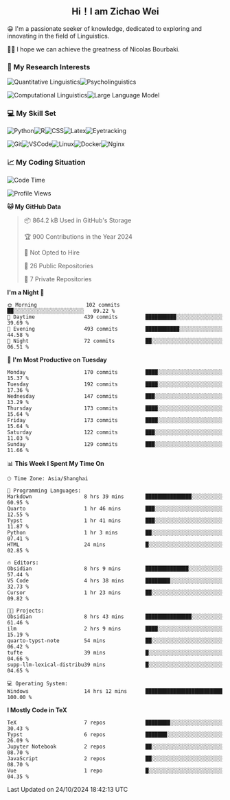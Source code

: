 

## <div align="center">Hi！I am Zichao Wei</div>

😀 I'm a passionate seeker of knowledge, dedicated to exploring and innovating in the field of Linguistics.

🙋‍♂️ I hope we can achieve the greatness of Nicolas Bourbaki.

### 🔬 My Research Interests

![Quantitative Linguistics](https://img.shields.io/badge/Quantitative%20Linguistics-%230072CC.svg?&style=for-the-badge&logo=appveyor&logoColor=white)![Psycholinguistics](https://img.shields.io/badge/Psycholinguistics-%2301a3a1.svg?&style=for-the-badge&logo=AWS%20Amplify&logoColor=white)

![Computational Linguistics](https://img.shields.io/badge/Computational%20Linguistics-%231877F2.svg?&style=for-the-badge&logo=Markdown&logoColor=white)![Large Language Model](https://img.shields.io/badge/Large%20Language%20Model-%23F76300.svg?&style=for-the-badge&logo=Android&logoColor=white)

### 💻 My Skill Set

![Python](https://img.shields.io/badge/Python-%2314354C.svg?style=for-the-badge&logo=python&logoColor=white&color=2AB3E3)![R](https://img.shields.io/badge/-R-276DC3?style=for-the-badge&logo=r&logoColor=white)![CSS](https://img.shields.io/badge/-CSS-1572B6?style=for-the-badge&logo=css3&logoColor=white)![Latex](https://img.shields.io/badge/-Latex-008080?style=for-the-badge&logo=latex&logoColor=white)![Eyetracking](https://img.shields.io/badge/Eyetracking-%230078D6?style=for-the-badge&logo=SearXNG&logoColor=#3050FF)

![Git](https://img.shields.io/badge/-Git-F05032?style=for-the-badge&logo=git&logoColor=white)![VSCode](https://img.shields.io/badge/-VSCode-007ACC?style=for-the-badge&logo=visual-studio-code&logoColor=white)![Linux](https://img.shields.io/badge/-Linux-FCC624?style=for-the-badge&logo=linux&logoColor=black)![Docker](https://img.shields.io/badge/-Docker-2496ED?style=for-the-badge&logo=docker&logoColor=white)![Nginx](https://img.shields.io/badge/-Nginx-009639?style=for-the-badge&logo=nginx&logoColor=white)

### 📈 My Coding Situation

<!--START_SECTION:waka-->
![Code Time](http://img.shields.io/badge/Code%20Time-291%20hrs%207%20mins-blue)

![Profile Views](http://img.shields.io/badge/Profile%20Views-1-blue)

**🐱 My GitHub Data** 

> 📦 864.2 kB Used in GitHub's Storage 
 > 
> 🏆 900 Contributions in the Year 2024
 > 
> 🚫 Not Opted to Hire
 > 
> 📜 26 Public Repositories 
 > 
> 🔑 7 Private Repositories 
 > 
**I'm a Night 🦉** 

```text
🌞 Morning                102 commits         ██░░░░░░░░░░░░░░░░░░░░░░░   09.22 % 
🌆 Daytime                439 commits         ██████████░░░░░░░░░░░░░░░   39.69 % 
🌃 Evening                493 commits         ███████████░░░░░░░░░░░░░░   44.58 % 
🌙 Night                  72 commits          ██░░░░░░░░░░░░░░░░░░░░░░░   06.51 % 
```
📅 **I'm Most Productive on Tuesday** 

```text
Monday                   170 commits         ████░░░░░░░░░░░░░░░░░░░░░   15.37 % 
Tuesday                  192 commits         ████░░░░░░░░░░░░░░░░░░░░░   17.36 % 
Wednesday                147 commits         ███░░░░░░░░░░░░░░░░░░░░░░   13.29 % 
Thursday                 173 commits         ████░░░░░░░░░░░░░░░░░░░░░   15.64 % 
Friday                   173 commits         ████░░░░░░░░░░░░░░░░░░░░░   15.64 % 
Saturday                 122 commits         ███░░░░░░░░░░░░░░░░░░░░░░   11.03 % 
Sunday                   129 commits         ███░░░░░░░░░░░░░░░░░░░░░░   11.66 % 
```


📊 **This Week I Spent My Time On** 

```text
🕑︎ Time Zone: Asia/Shanghai

💬 Programming Languages: 
Markdown                 8 hrs 39 mins       ███████████████░░░░░░░░░░   60.95 % 
Quarto                   1 hr 46 mins        ███░░░░░░░░░░░░░░░░░░░░░░   12.55 % 
Typst                    1 hr 41 mins        ███░░░░░░░░░░░░░░░░░░░░░░   11.87 % 
Python                   1 hr 3 mins         ██░░░░░░░░░░░░░░░░░░░░░░░   07.41 % 
HTML                     24 mins             █░░░░░░░░░░░░░░░░░░░░░░░░   02.85 % 

🔥 Editors: 
Obsidian                 8 hrs 9 mins        ██████████████░░░░░░░░░░░   57.44 % 
VS Code                  4 hrs 38 mins       ████████░░░░░░░░░░░░░░░░░   32.73 % 
Cursor                   1 hr 23 mins        ██░░░░░░░░░░░░░░░░░░░░░░░   09.82 % 

🐱‍💻 Projects: 
Obsidian                 8 hrs 43 mins       ███████████████░░░░░░░░░░   61.46 % 
ilm                      2 hrs 9 mins        ████░░░░░░░░░░░░░░░░░░░░░   15.19 % 
quarto-typst-note        54 mins             ██░░░░░░░░░░░░░░░░░░░░░░░   06.42 % 
tufte                    39 mins             █░░░░░░░░░░░░░░░░░░░░░░░░   04.66 % 
supp-llm-lexical-distribu39 mins             █░░░░░░░░░░░░░░░░░░░░░░░░   04.65 % 

💻 Operating System: 
Windows                  14 hrs 12 mins      █████████████████████████   100.00 % 
```

**I Mostly Code in TeX** 

```text
TeX                      7 repos             ████████░░░░░░░░░░░░░░░░░   30.43 % 
Typst                    6 repos             ███████░░░░░░░░░░░░░░░░░░   26.09 % 
Jupyter Notebook         2 repos             ██░░░░░░░░░░░░░░░░░░░░░░░   08.70 % 
JavaScript               2 repos             ██░░░░░░░░░░░░░░░░░░░░░░░   08.70 % 
Vue                      1 repo              █░░░░░░░░░░░░░░░░░░░░░░░░   04.35 % 
```




 Last Updated on 24/10/2024 18:42:13 UTC
<!--END_SECTION:waka-->
